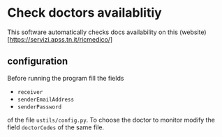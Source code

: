 # Check doctors availablitiy

This software automatically checks docs availability on this (website)[https://servizi.apss.tn.it/ricmedico/]

## configuration

Before running the program fill the fields

* `receiver`
* `senderEmailAddress`
* `senderPassword`

of the file `ustils/config.py`. To choose the doctor to monitor modify the field `doctorCodes` of the same file.




